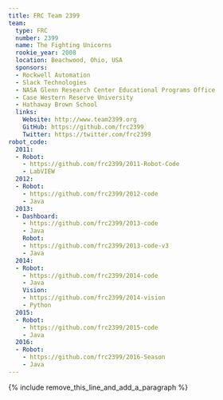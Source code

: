 ```yaml
---
title: FRC Team 2399
team:
  type: FRC
  number: 2399
  name: The Fighting Unicorns
  rookie_year: 2008
  location: Beachwood, Ohio, USA
  sponsors:
  - Rockwell Automation
  - Slack Technologies
  - NASA Glenn Research Center Educational Programs Office
  - Case Western Reserve University
  - Hathaway Brown School
  links:
    Website: http://www.team2399.org
    GitHub: https://github.com/frc2399
    Twitter: https://twitter.com/frc2399
robot_code:
  2011:
  - Robot:
    - https://github.com/frc2399/2011-Robot-Code
    - LabVIEW
  2012:
  - Robot:
    - https://github.com/frc2399/2012-code
    - Java
  2013:
  - Dashboard:
    - https://github.com/frc2399/2013-code
    - Java
    Robot:
    - https://github.com/frc2399/2013-code-v3
    - Java
  2014:
  - Robot:
    - https://github.com/frc2399/2014-code
    - Java
    Vision:
    - https://github.com/frc2399/2014-vision
    - Python
  2015:
  - Robot:
    - https://github.com/frc2399/2015-code
    - Java
  2016:
  - Robot:
    - https://github.com/frc2399/2016-Season
    - Java
---
```


{% include remove_this_line_and_add_a_paragraph %}
